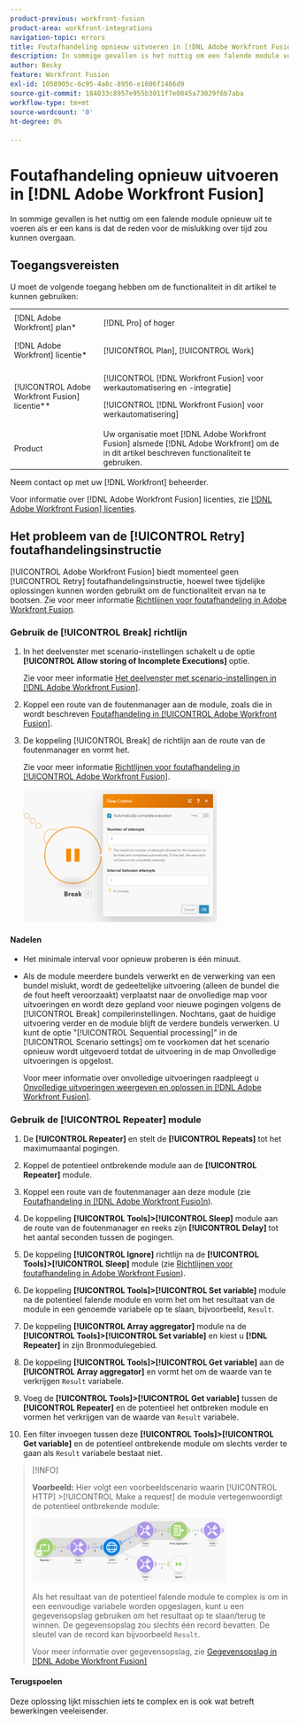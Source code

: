 ```yaml
---
product-previous: workfront-fusion
product-area: workfront-integrations
navigation-topic: errors
title: Foutafhandeling opnieuw uitvoeren in [!DNL Adobe Workfront Fusion]
description: In sommige gevallen is het nuttig om een falende module voor een paar keer opnieuw uit te voeren als er een kans is dat de reden voor de mislukking over tijd zou kunnen overgaan.
author: Becky
feature: Workfront Fusion
exl-id: 1058905c-6c95-4a8c-8956-e1606f1486d9
source-git-commit: 184033c8957e955b3011f7e0845a73029f6b7aba
workflow-type: tm+mt
source-wordcount: '0'
ht-degree: 0%

---
```


# Foutafhandeling opnieuw uitvoeren in [!DNL Adobe Workfront Fusion]

In sommige gevallen is het nuttig om een falende module opnieuw uit te voeren als er een kans is dat de reden voor de mislukking over tijd zou kunnen overgaan.

## Toegangsvereisten

U moet de volgende toegang hebben om de functionaliteit in dit artikel te kunnen gebruiken:

<table style="table-layout:auto">
 <col> 
 <col> 
 <tbody> 
  <tr> 
   <td role="rowheader">[!DNL Adobe Workfront] plan*</td> 
   <td> <p>[!DNL Pro] of hoger</p> </td> 
  </tr> 
  <tr data-mc-conditions=""> 
   <td role="rowheader">[!DNL Adobe Workfront] licentie*</td> 
   <td> <p>[!UICONTROL Plan], [!UICONTROL Work]</p> </td> 
  </tr> 
  <tr> 
   <td role="rowheader">[!UICONTROL Adobe Workfront Fusion] licentie**</td> 
   <td> <p>[!UICONTROL [!DNL Workfront Fusion] voor werkautomatisering en -integratie] </p><p>[!UICONTROL [!DNL Workfront Fusion] voor werkautomatisering]</p>  </td> 
  </tr> 
  <tr> 
   <td role="rowheader">Product</td> 
   <td>Uw organisatie moet [!DNL Adobe Workfront Fusion] alsmede [!DNL Adobe Workfront] om de in dit artikel beschreven functionaliteit te gebruiken.</td> 
  </tr> 
 </tbody> 
</table>

Neem contact op met uw [!DNL Workfront] beheerder.

Voor informatie over [!DNL Adobe Workfront Fusion] licenties, zie [[!DNL Adobe Workfront Fusion] licenties](../../workfront-fusion/get-started/license-automation-vs-integration.md).

## Het probleem van de [!UICONTROL Retry] foutafhandelingsinstructie

[!UICONTROL Adobe Workfront Fusion] biedt momenteel geen [!UICONTROL Retry] foutafhandelingsinstructie, hoewel twee tijdelijke oplossingen kunnen worden gebruikt om de functionaliteit ervan na te bootsen. Zie voor meer informatie [Richtlijnen voor foutafhandeling in Adobe Workfront Fusion](../../workfront-fusion/errors/directives-for-error-handling.md).

### Gebruik de [!UICONTROL Break] richtlijn

1. In het deelvenster met scenario-instellingen schakelt u de optie **[!UICONTROL Allow storing of Incomplete Executions]** optie.

   Zie voor meer informatie [Het deelvenster met scenario-instellingen in [!DNL Adobe Workfront Fusion]](../../workfront-fusion/scenarios/scenario-settings-panel.md).

1. Koppel een route van de foutenmanager aan de module, zoals die in wordt beschreven [Foutafhandeling in [!UICONTROL Adobe Workfront Fusion]](../../workfront-fusion/errors/error-handling.md).
1. De koppeling [!UICONTROL Break] de richtlijn aan de route van de foutenmanager en vormt het.

   Zie voor meer informatie [Richtlijnen voor foutafhandeling in [!UICONTROL Adobe Workfront Fusion]](../../workfront-fusion/errors/directives-for-error-handling.md).

   ![](assets/break-directive-350x241.png)

#### Nadelen

* Het minimale interval voor opnieuw proberen is één minuut.
* Als de module meerdere bundels verwerkt en de verwerking van een bundel mislukt, wordt de gedeeltelijke uitvoering (alleen de bundel die de fout heeft veroorzaakt) verplaatst naar de onvolledige map voor uitvoeringen en wordt deze gepland voor nieuwe pogingen volgens de [!UICONTROL Break] compilerinstellingen. Nochtans, gaat de huidige uitvoering verder en de module blijft de verdere bundels verwerken. U kunt de optie &quot;[!UICONTROL Sequential processing]&quot; in de [!UICONTROL Scenario settings] om te voorkomen dat het scenario opnieuw wordt uitgevoerd totdat de uitvoering in de map Onvolledige uitvoeringen is opgelost.

   Voor meer informatie over onvolledige uitvoeringen raadpleegt u [Onvolledige uitvoeringen weergeven en oplossen in [!DNL Adobe Workfront Fusion]](../../workfront-fusion/scenarios/view-and-resolve-incomplete-executions.md).

### Gebruik de [!UICONTROL Repeater] module

1. De **[!UICONTROL Repeater]** en stelt de **[!UICONTROL Repeats]** tot het maximumaantal pogingen.
1. Koppel de potentieel ontbrekende module aan de **[!UICONTROL Repeater]** module.
1. Koppel een route van de foutenmanager aan deze module (zie [Foutafhandeling in [!DNL Adobe Workfront Fusio]n](../../workfront-fusion/errors/error-handling.md)).
1. De koppeling **[!UICONTROL Tools]>[!UICONTROL Sleep]** module aan de route van de foutenmanager en reeks zijn **[!UICONTROL Delay]** tot het aantal seconden tussen de pogingen.

1. De koppeling **[!UICONTROL Ignore]** richtlijn na de **[!UICONTROL Tools]>[!UICONTROL Sleep]** module (zie [Richtlijnen voor foutafhandeling in Adobe Workfront Fusion](../../workfront-fusion/errors/directives-for-error-handling.md)).

1. De koppeling **[!UICONTROL Tools]>[!UICONTROL Set variable]** module na de potentieel falende module en vorm het om het resultaat van de module in een genoemde variabele op te slaan, bijvoorbeeld, `Result`.

1. De koppeling **[!UICONTROL Array aggregator]** module na de **[!UICONTROL Tools]>[!UICONTROL Set variable]** en kiest u **[!DNL Repeater]** in zijn Bronmodulegebied.

1. De koppeling **[!UICONTROL Tools]>[!UICONTROL Get variable]** aan de **[!UICONTROL Array aggregator]** en vormt het om de waarde van te verkrijgen `Result` variabele.

1. Voeg de **[!UICONTROL Tools]>[!UICONTROL Get variable]** tussen de **[!UICONTROL Repeater]** en de potentieel het ontbreken module en vormen het verkrijgen van de waarde van `Result` variabele.

1. Een filter invoegen tussen deze **[!UICONTROL Tools]>[!UICONTROL Get variable]** en de potentieel ontbrekende module om slechts verder te gaan als `Result` variabele bestaat niet.

>[!INFO]
>
>**Voorbeeld:** Hier volgt een voorbeeldscenario waarin [!UICONTROL HTTP] >[!UICONTROL Make a request] de module vertegenwoordigt de potentieel ontbrekende module:
>
>![](assets/http-make-request-350x116.png)
>
>Als het resultaat van de potentieel falende module te complex is om in een eenvoudige variabele worden opgeslagen, kunt u een gegevensopslag gebruiken om het resultaat op te slaan/terug te winnen. De gegevensopslag zou slechts één record bevatten. De sleutel van de record kan bijvoorbeeld `Result`.
>
>Voor meer informatie over gegevensopslag, zie [Gegevensopslag in [!DNL Adobe Workfront Fusion]](../../workfront-fusion/modules/data-stores.md)

#### Terugspoelen

Deze oplossing lijkt misschien iets te complex en is ook wat betreft bewerkingen veeleisender.

